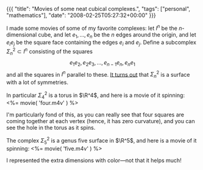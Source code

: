 {{{
  "title": "Movies of some neat cubical complexes.",
  "tags": ["personal", "mathematics"],
  "date": "2008-02-25T05:27:32+00:00"
}}}

  I made some movies of some of my favorite complexes: let $I^n$ be the $n$-dimensional cube, and let $e_1, \ldots, e_n$ be the $n$ edges around the origin, and let $e_i e_j$ be the square face containing the edges $e_i$ and $e_j$.  Define a subcomplex $\Sigma^2_n \subset I^n$ consisting of the squares $$e_1 e_2, e_2 e_3, \ldots, e_{n-1} e_n, e_n e_1$$ and all the squares in $I^n$ parallel to these.  <a href="http://kisonecat.com/2007/02/23/hurwitz/">It turns out</a> that $\Sigma^2_n$ is a surface with a lot of symmetries.

In particular $\Sigma^2_4$ is a torus in $\R^4$, and here is a movie of it spinning:
<%= movie( 'four.m4v' ) %>

I'm particularly fond of this, as you can really see that four squares are coming together at each vertex (hence, it has zero curvature), and you can see the hole in the torus as it spins.

The complex $\Sigma^2_5$ is a genus five surface in $\R^5$, and here is a movie of it spinning:
<%= movie( 'five.m4v' ) %>

I represented the extra dimensions with color&mdash;not that it helps much!

